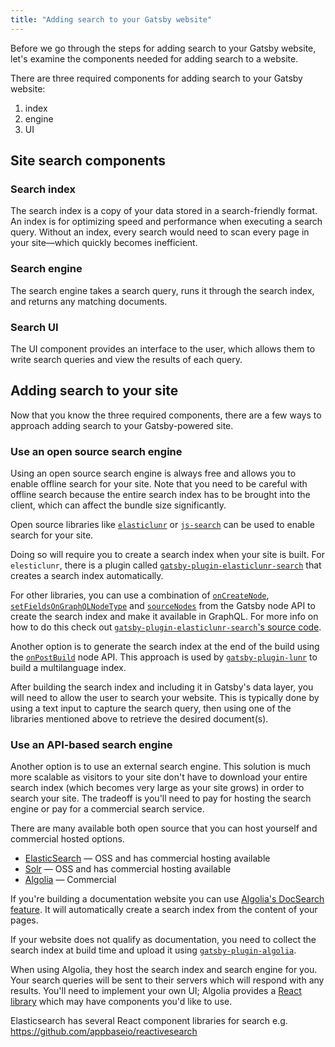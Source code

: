 ```yaml
---
title: "Adding search to your Gatsby website"
---
```


Before we go through the steps for adding search to your Gatsby website, let's examine the components needed for adding search to a website.

There are three required components for adding search to your Gatsby website:

1.  index
2.  engine
3.  UI

## Site search components

### Search index

The search index is a copy of your data stored in a search-friendly format. An index is for optimizing speed and performance when executing a search query. Without an index, every search would need to scan every page in your site—which quickly becomes inefficient.

### Search engine

The search engine takes a search query, runs it through the search index, and returns any matching documents.

### Search UI

The UI component provides an interface to the user, which allows them to write search queries and view the results of each query.

## Adding search to your site

Now that you know the three required components, there are a few ways to approach adding search to your Gatsby-powered site.

### Use an open source search engine

Using an open source search engine is always free and allows you to enable offline search for your site. Note that you need to be careful with offline search because the entire search index has to be brought into the client, which can affect the bundle size significantly.

Open source libraries like [`elasticlunr`](https://www.npmjs.com/package/elasticlunr) or [`js-search`](https://github.com/bvaughn/js-search) can be used to enable search for your site.

Doing so will require you to create a search index when your site is built. For `elesticlunr`, there is a plugin called [`gatsby-plugin-elasticlunr-search`](https://github.com/andrew-codes/gatsby-plugin-elasticlunr-search) that creates a search index automatically.

For other libraries, you can use a combination of [`onCreateNode`](https://www.gatsbyjs.org/docs/node-apis/#onCreateNode), [`setFieldsOnGraphQLNodeType`](https://www.gatsbyjs.org/docs/node-apis/#setFieldsOnGraphQLNodeType) and [`sourceNodes`](https://www.gatsbyjs.org/docs/node-apis/#sourceNodes) from the Gatsby node API to create the search index and make it available in GraphQL. For more info on how to do this check out [`gatsby-plugin-elasticlunr-search`'s source code](https://github.com/andrew-codes/gatsby-plugin-elasticlunr-search/blob/master/src/gatsby-node.js#L88-L126).

Another option is to generate the search index at the end of the build using the [`onPostBuild`](https://www.gatsbyjs.org/docs/node-apis/#onPostBuild) node API. This approach is used by [`gatsby-plugin-lunr`](https://github.com/humanseelabs/gatsby-plugin-lunr) to build a multilanguage index.

After building the search index and including it in Gatsby's data layer, you will need to allow the user to search your website. This is typically done by using a text input to capture the search query, then using one of the libraries mentioned above to retrieve the desired document(s).

### Use an API-based search engine

Another option is to use an external search engine. This solution is much more scalable as visitors to your site don't have to download your entire search index (which becomes very large as your site grows) in order to search your site. The tradeoff is you'll need to pay for hosting the search engine or pay for a commercial search service.

There are many available both open source that you can host yourself and commercial hosted options.

- [ElasticSearch](https://www.elastic.co/products/elasticsearch) — OSS and has commercial hosting available
- [Solr](http://lucene.apache.org/solr/) — OSS and has commercial hosting available
- [Algolia](https://www.algolia.com/) — Commercial

If you're building a documentation website you can use [Algolia's DocSearch feature](https://community.algolia.com/docsearch/). It will automatically create a search index from the content of your pages.

If your website does not qualify as documentation, you need to collect the search index at build time and upload it using [`gatsby-plugin-algolia`](https://github.com/algolia/gatsby-plugin-algolia).

When using Algolia, they host the search index and search engine for you. Your search queries will be sent to their servers which will respond with any results. You'll need to implement your own UI; Algolia provides a [React library](https://github.com/algolia/react-instantsearch) which may have components you'd like to use.

Elasticsearch has several React component libraries for search e.g. https://github.com/appbaseio/reactivesearch
